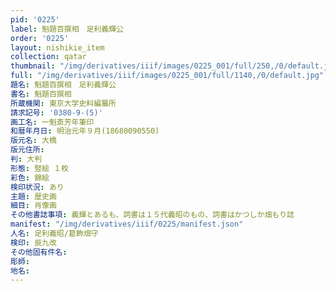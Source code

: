```yaml
---
pid: '0225'
label: 魁題百撰相　足利義輝公
order: '0225'
layout: nishikie_item
collection: qatar
thumbnail: "/img/derivatives/iiif/images/0225_001/full/250,/0/default.jpg"
full: "/img/derivatives/iiif/images/0225_001/full/1140,/0/default.jpg"
題名: 魁題百撰相　足利義輝公
書名: 魁題百撰相
所蔵機関: 東京大学史料編纂所
請求記号: '0380-9-(5)'
画工名: 一魁斎芳年筆印
和暦年月日: 明治元年９月(18680090550)
版元名: 大橋
版元住所: 
判: 大判
形態: 竪絵 １枚
彩色: 錦絵
検印状況: あり
主題: 歴史画
細目: 肖像画
その他書誌事項: 義輝とあるも、詞書は１５代義昭のもの、詞書はかつしか畑もり誌
manifest: "/img/derivatives/iiif/0225/manifest.json"
人名: 足利義昭/葛飾畑守
検印: 辰九改
その他固有件名: 
彫師: 
地名: 
---
```

